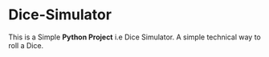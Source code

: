 # Dice-Simulator
This is a Simple **Python Project** i.e Dice Simulator. A simple technical way to roll a Dice.
